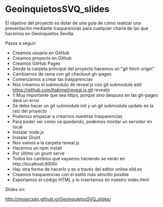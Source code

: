 GeoinquietosSVQ_slides
======================

El objetivo del proyecto es dotar de una guía de cómo realizar una presentación mediante trasparencias para cualquier charla de las que hacemos en Geoinquietos Sevilla.

Pasos a seguir:

* Creamos usuario en GitHub
* Creamos proyecto en Github
* Creamos GitHub Pages
* Desde la carpeta principal del proyecto hacemos un "git fetch origin"
* Cambiamos de rama con git checkout gh-pages
* Comenzamos a crear las trasparencias
* Nos creamos el submodulo de reveal.js con git submodule add https://github.com/hakimel/reveal.js.git revealjs
* !! Muy importante que sea https, porque sino despues en las gh-pages dará un error
* Se debe hacer un git submodule init y un git submodule update en la raiz del proyecto
* Podemos empezar a crearnos nuestras trasparencias
* Para poder ver cómo va quedando, podemos montar un servidor en local
* Instalar node.js
* Instalar Grunt
* Nos vamos a la carpeta reveal.js
* Hacemos un npm install
* Por último un grunt serve
* Todos los cambios que vayamos haciendo se verán en http://localhost:8000/
* Hay otra forma de hacerlo y es a través del editor online slid.es
* Creamos trasparencias con el estilo más sencillo posible
* Exportamos el código HTML y lo insertamos en nuestro index.html

Slides on:

http://moiarcsan.github.io/GeoinquietosSVQ_slides/
